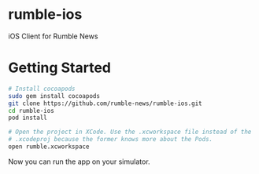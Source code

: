 # rumble-ios
iOS Client for Rumble News

# Getting Started
```sh
# Install cocoapods
sudo gem install cocoapods
git clone https://github.com/rumble-news/rumble-ios.git
cd rumble-ios
pod install

# Open the project in XCode. Use the .xcworkspace file instead of the
# .xcodeproj because the former knows more about the Pods.
open rumble.xcworkspace
```

Now you can run the app on your simulator.
